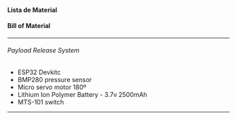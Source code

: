 #### Lista de Material
#### Bill of Material
___

###### Payload Release System
- ESP32 Devkitc
- BMP280 pressure sensor
- Micro servo motor 180º
- Lithium Ion Polymer Battery - 3.7v 2500mAh
- MTS-101 switch

___
